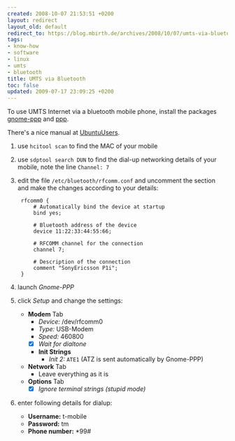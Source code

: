 ```yaml
---
created: 2008-10-07 21:53:51 +0200
layout: redirect
layout_old: default
redirect_to: https://blog.mbirth.de/archives/2008/10/07/umts-via-bluetooth.html
tags:
- know-how
- software
- linux
- umts
- bluetooth
title: UMTS via Bluetooth
toc: false
updated: 2009-07-17 23:09:25 +0200
---
```


To use UMTS Internet via a bluetooth mobile phone, install the packages [gnome-ppp](apt://gnome-ppp) and [ppp](apt://ppp).

There's a nice manual at [UbuntuUsers](http://wiki.ubuntuusers.de/Bluetooth/Mobile).

1. use `hcitool scan` to find the MAC of your mobile
1. use `sdptool search DUN` to find the dial-up networking details of your mobile, note the line `Channel: 7`
1. edit the file `/etc/bluetooth/rfcomm.conf` and uncomment the section and make the changes according to your details:  
  
        rfcomm0 {
        	# Automatically bind the device at startup
        	bind yes;
        
        	# Bluetooth address of the device
        	device 11:22:33:44:55:66;
        
        	# RFCOMM channel for the connection
        	channel	7;
        
        	# Description of the connection
        	comment "SonyEricsson P1i";
        }

1. launch *Gnome-PPP*
1. click *Setup* and change the settings:
    * **Modem** Tab
        * *Device:* /dev/rfcomm0
        * *Type:* USB-Modem
        * *Speed:* 460800
        * [X] *Wait for dialtone*
        * **Init Strings**
            * *Init 2:* `ATE1` (ATZ is sent automatically by Gnome-PPP)
    * **Network** Tab
        * Leave everything as it is
    * **Options** Tab
        * [X] *Ignore terminal strings (stupid mode)*
1. enter following details for dialup:
    * **Username:** t-mobile
    * **Password:** tm
    * **Phone number:** *99#